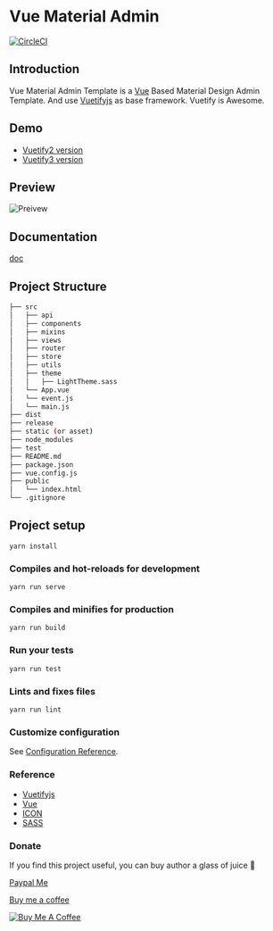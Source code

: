 # Vue Material Admin


[![CircleCI](https://circleci.com/gh/tookit/vue-material-admin/tree/dev.svg?style=svg)](https://circleci.com/gh/tookit/vue-material-admin/tree/dev)


## Introduction
Vue Material Admin Template is a [Vue](https://vuejs.org/index.html/) Based Material Design Admin Template.
And use [Vuetifyjs](https://vuetifyjs.com/) as base framework.
Vuetify is Awesome.


## Demo
- [Vuetify2 version](https://v2.isocked.com/#/auth/login)
- [Vuetify3 version](https://vma.isocked.com/#/auth/login)

## Preview
![Preivew](https://vma.isocked.com/vma_preview.webp)

## Documentation

[doc](http://doc.isocked.com/)

## Project Structure
``` bash
├── src
│   ├── api
│   ├── components
│   ├── mixins
│   ├── views
│   ├── router
│   ├── store
│   ├── utils
│   ├── theme
│   │   ├── LightTheme.sass
│   └── App.vue
│   └── event.js
│   └── main.js
├── dist
├── release
├── static (or asset)
├── node_modules
├── test
├── README.md
├── package.json
├── vue.config.js
├── public
│   └── index.html
└── .gitignore
```

## Project setup
```
yarn install
```

### Compiles and hot-reloads for development
```
yarn run serve
```

### Compiles and minifies for production
```
yarn run build
```

### Run your tests
```
yarn run test
```

### Lints and fixes files
```
yarn run lint
```

### Customize configuration
See [Configuration Reference](https://cli.vuejs.org/config/).


### Reference

* [Vuetifyjs](https://vuetifyjs.com/)
* [Vue](https://vuejs.org/index.html/)
* [ICON](https://materialdesignicons.com/)
* [SASS](http://sass-lang.com/)

### Donate
If you find this project useful, you can buy author a glass of juice :tropical_drink:


[Paypal Me](https://www.paypal.me/tookit)

[Buy me a coffee](https://www.buymeacoffee.com/tookit)

<a href="https://www.buymeacoffee.com/tookit" target="_blank"><img src="https://www.buymeacoffee.com/assets/img/custom_images/orange_img.png" alt="Buy Me A Coffee" style="height: auto !important;width: auto !important;" ></a>
